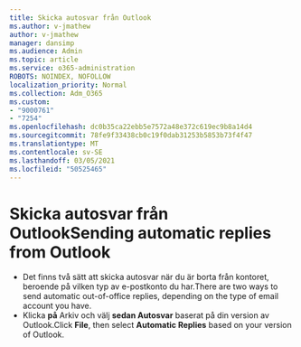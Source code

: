 ```yaml
---
title: Skicka autosvar från Outlook
ms.author: v-jmathew
author: v-jmathew
manager: dansimp
ms.audience: Admin
ms.topic: article
ms.service: o365-administration
ROBOTS: NOINDEX, NOFOLLOW
localization_priority: Normal
ms.collection: Adm_O365
ms.custom:
- "9000761"
- "7254"
ms.openlocfilehash: dc0b35ca22ebb5e7572a48e372c619ec9b8a14d4
ms.sourcegitcommit: 78fe9f33438cb0c19f0dab31253b5853b73f4f47
ms.translationtype: MT
ms.contentlocale: sv-SE
ms.lasthandoff: 03/05/2021
ms.locfileid: "50525465"
---
```

# <a name="sending-automatic-replies-from-outlook"></a><span data-ttu-id="7c36e-102">Skicka autosvar från Outlook</span><span class="sxs-lookup"><span data-stu-id="7c36e-102">Sending automatic replies from Outlook</span></span>

- <span data-ttu-id="7c36e-103">Det finns två sätt att skicka autosvar när du är borta från kontoret, beroende på vilken typ av e-postkonto du har.</span><span class="sxs-lookup"><span data-stu-id="7c36e-103">There are two ways to send automatic out-of-office replies, depending on the type of email account you have.</span></span>
- <span data-ttu-id="7c36e-104">Klicka **på** Arkiv och välj **sedan Autosvar** baserat på din version av Outlook.</span><span class="sxs-lookup"><span data-stu-id="7c36e-104">Click **File**, then select **Automatic Replies** based on your version of Outlook.</span></span>
